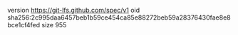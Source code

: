 version https://git-lfs.github.com/spec/v1
oid sha256:2c995daa6457beb1b59ce454ca85e88272beb59a28376430fae8e8bce1cf4fed
size 955
